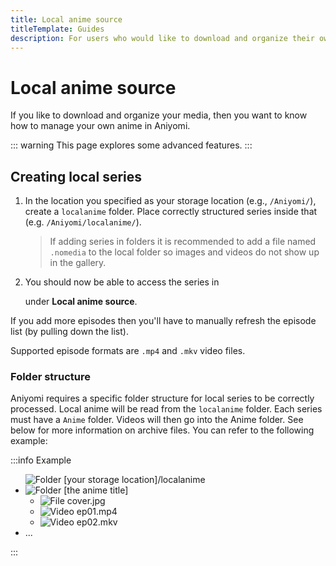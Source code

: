```yaml
---
title: Local anime source
titleTemplate: Guides
description: For users who would like to download and organize their own media.
---
```


# Local anime source

If you like to download and organize your media, then you want to know how to manage your own anime in Aniyomi.

::: warning
This page explores some advanced features.
:::

## Creating local series

1. In the location you specified as your storage location (e.g., `/Aniyomi/`), create a `localanime` folder. Place correctly structured series inside that (e.g. `/Aniyomi/localanime/`).

    > If adding series in folders it is recommended to add a file named `.nomedia` to the local folder so images and videos do not show up in the gallery.
1. You should now be able to access the series in <nav to="sources"> under **Local anime source**.

If you add more episodes then you'll have to manually refresh the episode list (by pulling down the list).

Supported episode formats are `.mp4` and `.mkv` video files.

### Folder structure

Aniyomi requires a specific folder structure for local series to be correctly processed.
Local anime will be read from the `localanime` folder.
Each series must have a `Anime` folder.
Videos will then go into the Anime folder.
See below for more information on archive files.
You can refer to the following example:

:::info Example
<div class="tree">
	<ul>
		<img src="/img/folder.svg" alt="Folder" class="tree-icon icon-folder">
		<span class="folder root">[your storage location]/localanime</span>
		<li>
			<img src="/img/folder.svg" alt="Folder" class="tree-icon icon-folder">
			<span class="folder main">[the anime title]</span>
			<ul>
				<li>
					<img src="/img/jpeg.svg" alt="File" class="tree-icon icon-jpeg">
					<span class="file jpg">cover<span class="file-extension">.jpg</span></span>
				</li>
				<li>
					<img src="/img/video.svg" alt="Video" class="tree-icon icon-video">
					<span class="file jpg">ep01<span class="file-extension">.mp4</span></span>
				</li>
				<li>
					<img src="/img/video.svg" alt="Video" class="tree-icon icon-video">
					<span class="file jpg">ep02<span class="file-extension">.mkv</span></span>
				</li>
			</ul>
		</li>
		<li>...</li>
	</ul>
</div>
:::

<style scoped>
	@import "../../../.vitepress/theme/styles/tree.styl"
</style>
